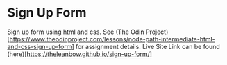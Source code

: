 # Sign Up Form
Sign up form using html and css.
See (The Odin Project)[https://www.theodinproject.com/lessons/node-path-intermediate-html-and-css-sign-up-form] for assignment details. 
Live Site Link can be found (here)[https://theleanbow.github.io/sign-up-form/]